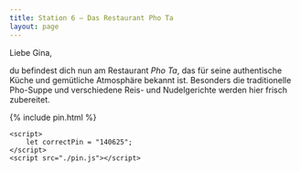 ```yaml
---
title: Station 6 – Das Restaurant Pho Ta
layout: page
---
```


Liebe Gina,

du befindest dich nun am Restaurant _Pho Ta_, das für seine authentische Küche und gemütliche Atmosphäre bekannt ist. Besonders die traditionelle Pho-Suppe und verschiedene Reis- und Nudelgerichte werden hier frisch zubereitet.

{% include pin.html %}

<html>
    <div id="coordinates" class="text-center" style="display:none">
        <h2>Nächste Koordinaten</h2>
        <p>52.26117600601576, 10.517489011037298</p>

<iframe src="https://www.google.com/maps/embed?pb=!1m18!1m12!1m3!1d2442.024299948145!2d10.514946276900666!3d52.26110377199441!2m3!1f0!2f0!3f0!3m2!1i1024!2i768!4f13.1!3m3!1m2!1s0x47aff676ae2ba355%3A0x336e6c6fa58bbc10!2sSoldekk!5e0!3m2!1sde!2sde!4v1748544795614!5m2!1sde!2sde" width="400" height="300" style="border:0;" allowfullscreen="" loading="lazy" referrerpolicy="no-referrer-when-downgrade"></iframe>
    </div>

    <script>
        let correctPin = "140625";
    </script>
    <script src="./pin.js"></script>

</html>
